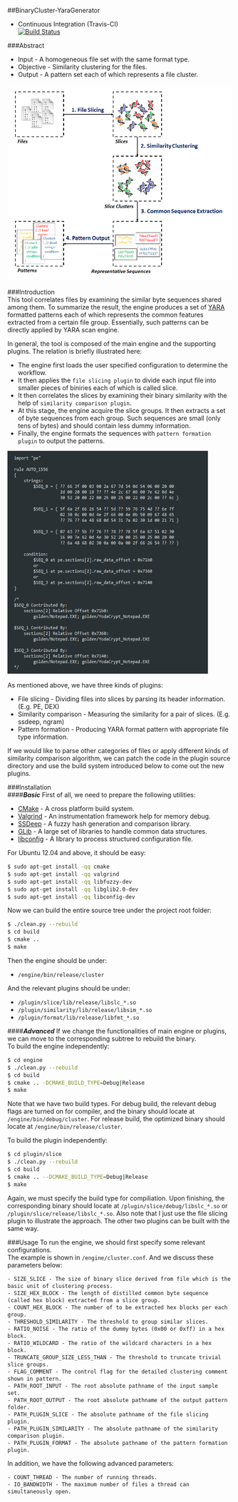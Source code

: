 ##BinaryCluster-YaraGenerator
+ Continuous Integration (Travis-CI)  
[![Build Status](https://travis-ci.org/ZSShen/BinaryCluster-YaraGenerator.svg?branch=master)](https://travis-ci.org/ZSShen/BinaryCluster-YaraGenerator)

###Abstract  
+ Input - A homogeneous file set with the same format type.  
+ Objective - Similarity clustering for the files.  
+ Output - A pattern set each of which represents a file cluster.  
<img src="https://raw.githubusercontent.com/ZSShen/BinaryCluster-YaraGenerator/master/res/picture/Engine Intro.png" width="520px" height="440px"/>  

###Introduction  
This tool correlates files by examining the similar byte sequences shared among them. To summarize the result, the engine produces a set of [YARA] formatted patterns each of which represents the common features extracted from a certain file group. Essentially, such patterns can be directly applied by YARA scan engine.

In general, the tool is composed of the main engine and the supporting plugins. The relation is briefly illustrated here:   
+ The engine first loads the user specified configuration to determine the workflow.  
+ It then applies the `file slicing plugin` to divide each input file into smaller pieces of biniries each of which is called slice.  
+ It then correlates the slices by examining their binary similarity with the help of `similarity comparison plugin`.  
+ At this stage, the engine acquire the slice groups. It then extracts a set of byte sequences from each group. Such sequences are small (only tens of bytes) and should contain less dummy information.  
+ Finally, the engine formats the sequences with `pattern formation plugin` to output the patterns.  

<img src="https://raw.githubusercontent.com/ZSShen/BinaryCluster-YaraGenerator/master/res/picture/Pattern.png" width="450px" height="500px"/> 

As mentioned above, we have three kinds of plugins:  
+ File slicing - Dividing files into slices by parsing its header information. (E.g. PE, DEX)  
+ Similarity comparison - Measuring the similarity for a pair of slices. (E.g. ssdeep, ngram)  
+ Pattern formation - Producing YARA format pattern with appropriate file type information.  

If we would like to parse other categories of files or apply different kinds of similarity comparison algorithm, we can patch the code in the plugin source directory and use the build system introduced below to come out the new plugins.  


###Installation  
####***Basic***
First of all, we need to prepare the following utilities:
- [CMake] - A cross platform build system.
- [Valgrind] - An instrumentation framework help for memory debug.
- [SSDeep] - A fuzzy hash generation and comparison library.
- [GLib] - A large set of libraries to handle common data structures.
- [libconfig] - A library to process structured configuration file.

For Ubuntu 12.04 and above, it should be easy:
``` sh
$ sudo apt-get install -qq cmake
$ sudo apt-get install -qq valgrind
$ sudo apt-get install -qq libfuzzy-dev
$ sudo apt-get install -qq libglib2.0-dev
$ sudo apt-get install -qq libconfig-dev
```
Now we can build the entire source tree under the project root folder:
``` sh
$ ./clean.py --rebuild
$ cd build
$ cmake ..
$ make
```
Then the engine should be under:  
- `/engine/bin/release/cluster`  

And the relevant plugins should be under:
- `/plugin/slice/lib/release/libslc_*.so`
- `/plugin/similarity/lib/release/libsim_*.so`
- `/plugin/format/lib/release/libfmt_*.so`

####***Advanced***
If we change the functionalities of main engine or plugins, we can move to the corresponding subtree to rebuild the binary.   
To build the engine independently:
``` sh
$ cd engine
$ ./clean.py --rebuild
$ cd build
$ cmake .. -DCMAKE_BUILD_TYPE=Debug|Release
$ make
```
 Note that we have two build types. For debug build, the relevant debug flags are turned on for compiler, and the binary should locate at `/engine/bin/debug/cluster`. For release build, the optimized binary should locate at `/engine/bin/release/cluster`.

To build the plugin independently:   
``` sh
$ cd plugin/slice
$ ./clean.py --rebuild
$ cd build
$ cmake .. --DCMAKE_BUILD_TYPE=Debug|Release
$ make
```
Again, we must specify the build type for compiliation. Upon finishing, the corresponding binary should locate at `/plugin/slice/debug/libslc_*.so` or `/plugin/slice/release/libslc_*.so`. Also note that I just use the file slicing plugin to illustrate the approach. The other two plugins can be built with the same way.


###Usage
To run the engine, we should first specify some relevant configurations.  
The example is shown in `/engine/cluster.conf`. And we discuss these parameters below:  
```
- SIZE_SLICE - The size of binary slice derived from file which is the basic unit of clustering process.  
- SIZE_HEX_BLOCK - The length of distilled common byte sequence (called hex block) extracted from a slice group.  
- COUNT_HEX_BLOCK - The number of to be extracted hex blocks per each group.  
- THRESHOLD_SIMILARITY - The threshold to group similar slices.  
- RATIO_NOISE - The ratio of the dummy bytes (0x00 or 0xff) in a hex block.  
- RATIO_WILDCARD - The ratio of the wildcard characters in a hex block.  
- TRUNCATE_GROUP_SIZE_LESS_THAN - The threshold to truncate trivial slice groups.  
- FLAG_COMMENT - The control flag for the detailed clustering comment shown in pattern.  
- PATH_ROOT_INPUT - The root absolute pathname of the input sample set.  
- PATH_ROOT_OUTPUT - The root absolute pathname of the output pattern folder.
- PATH_PLUGIN_SLICE - The absolute pathname of the file slicing plugin.
- PATH_PLUGIN_SIMILARITY - The absolute pathname of the similarity comparison plugin.
- PATH_PLUGIN_FORMAT - The absolute pathname of the pattern formation plugin.
```
In addition, we have the following advanced parameters:  
```
- COUNT_THREAD - The number of running threads.  
- IO_BANDWIDTH - The maximum number of files a thread can simultaneously open.  
```


[YARA]:http://plusvic.github.io/yara/
[CMake]:http://www.cmake.org/
[Valgrind]:http://valgrind.org/
[SSDeep]:http://ssdeep.sourceforge.net/
[GLib]:https://developer.gnome.org/glib/
[libconfig]:http://www.hyperrealm.com/libconfig/


